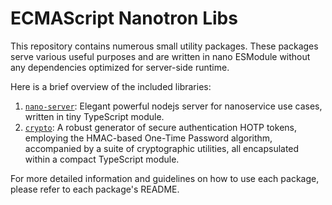 # ECMAScript Nanotron Libs

This repository contains numerous small utility packages. These packages serve various useful purposes and are written in nano ESModule without any dependencies optimized for server-side runtime.

Here is a brief overview of the included libraries:

1. [`nano-server`](./packages/nano-server#readme): Elegant powerful nodejs server for nanoservice use cases, written in tiny TypeScript module.
2. [`crypto`](./packages/crypto#readme): A robust generator of secure authentication HOTP tokens, employing the HMAC-based One-Time Password algorithm, accompanied by a suite of cryptographic utilities, all encapsulated within a compact TypeScript module.

For more detailed information and guidelines on how to use each package, please refer to each package's README.
